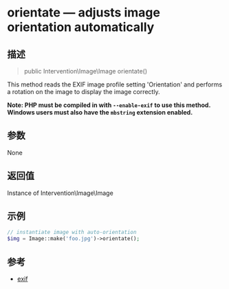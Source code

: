 # orientate — adjusts image orientation automatically

## 描述

> public Intervention\Image\Image orientate()

This method reads the EXIF image profile setting 'Orientation' and performs a rotation on the image to display the image correctly.

**Note: PHP must be compiled in with ```--enable-exif``` to use this method. Windows users must also have the ```mbstring``` extension enabled.**

## 参数

None

## 返回值
Instance of Intervention\Image\Image

## 示例

```php
// instantiate image with auto-orientation
$img = Image::make('foo.jpg')->orientate();
```

## 参考

- [exif](/api/exif)
